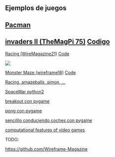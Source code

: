 ## Ejemplos de juegos

## [Pacman](./pacman.md)


## [invaders II (TheMagPi 75)](https://magpi.raspberrypi.org/articles/pygame-zero-space-invaders-ii) [Codigo](https://github.com/TechnoVisual/Pygame-Zero/tree/master/invaders2)


[Racing (WireMagazine21)](https://wireframe.raspberrypi.org/issues/21) [Code](https://github.com/Wireframe-Magazine/Wireframe-21)

![](https://github.com/Wireframe-Magazine/Wireframe-21/blob/master/images/track.png?raw=true)


[Monster Maze (wireframe18)](https://wireframe.raspberrypi.org/issues/18/pdf) [Code](https://github.com/Wireframe-Magazine/Wireframe18)

[Racing, amazeballs, simon, ...](https://github.com/TechnoVisual/Pygame-Zero)


[SpaceWar python2](https://github.com/kanaka/spacewar)

[breakout con pygame](https://www.101computing.net/breakout-tutorial-using-pygame-getting-started/)

[pong con pygame](https://www.101computing.net/pong-tutorial-using-pygame-getting-started/)

[sencilllo conduciendo coches con pygame](https://www.101computing.net/getting-started-with-pygame/)

[computational features of video games](https://www.101computing.net/computational-features-of-video-games/)

TODO:

https://github.com/Wireframe-Magazine